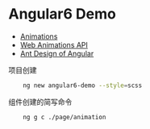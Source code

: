 # Angular6 Demo

* [Animations](https://angular.io/guide/animations)
* [ Web Animations API](https://drafts.csswg.org/web-animations/)
* [Ant Design of Angular](http://ng.ant.design/docs/introduce/zh)

项目创建

``` bash
    ng new angular6-demo --style=scss
```

组件创建的简写命令

``` bash
    ng g c ./page/animation
```
